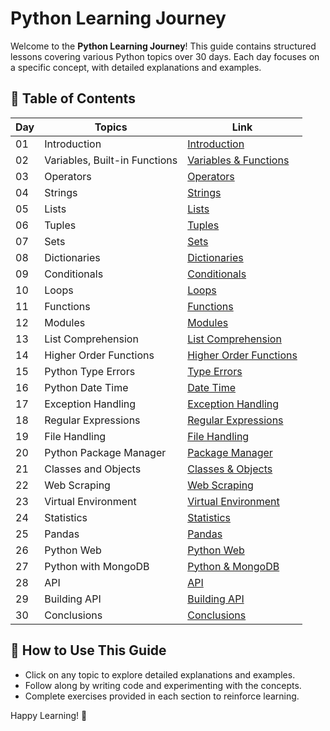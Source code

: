 # Python Learning Journey

Welcome to the **Python Learning Journey**! This guide contains structured lessons covering various Python topics over 30 days. Each day focuses on a specific concept, with detailed explanations and examples.

## 📌 Table of Contents

| Day | Topics | Link |
|----|----------------------------------|----------------|
| 01 | Introduction | [Introduction](01_Introduction.md) |
| 02 | Variables, Built-in Functions | [Variables & Functions](02_Variables_Functions.md) |
| 03 | Operators | [Operators](03_Operators.md) |
| 04 | Strings | [Strings](04_Strings.md) |
| 05 | Lists | [Lists](05_Lists.md) |
| 06 | Tuples | [Tuples](06_Tuples.md) |
| 07 | Sets | [Sets](07_Sets.md) |
| 08 | Dictionaries | [Dictionaries](08_Dictionaries.md) |
| 09 | Conditionals | [Conditionals](09_Conditionals.md) |
| 10 | Loops | [Loops](10_Loops.md) |
| 11 | Functions | [Functions](11_Functions.md) |
| 12 | Modules | [Modules](12_Modules.md) |
| 13 | List Comprehension | [List Comprehension](13_List_Comprehension.md) |
| 14 | Higher Order Functions | [Higher Order Functions](14_Higher_Order_Functions.md) |
| 15 | Python Type Errors | [Type Errors](15_Type_Errors.md) |
| 16 | Python Date Time | [Date Time](16_Date_Time.md) |
| 17 | Exception Handling | [Exception Handling](17_Exception_Handling.md) |
| 18 | Regular Expressions | [Regular Expressions](18_Regular_Expressions.md) |
| 19 | File Handling | [File Handling](19_File_Handling.md) |
| 20 | Python Package Manager | [Package Manager](20_Package_Manager.md) |
| 21 | Classes and Objects | [Classes & Objects](21_Classes_Objects.md) |
| 22 | Web Scraping | [Web Scraping](22_Web_Scraping.md) |
| 23 | Virtual Environment | [Virtual Environment](23_Virtual_Environment.md) |
| 24 | Statistics | [Statistics](24_Statistics.md) |
| 25 | Pandas | [Pandas](25_Pandas.md) |
| 26 | Python Web | [Python Web](26_Python_Web.md) |
| 27 | Python with MongoDB | [Python & MongoDB](27_Python_MongoDB.md) |
| 28 | API | [API](28_API.md) |
| 29 | Building API | [Building API](29_Building_API.md) |
| 30 | Conclusions | [Conclusions](30_Conclusions.md) |

## 🚀 How to Use This Guide
- Click on any topic to explore detailed explanations and examples.
- Follow along by writing code and experimenting with the concepts.
- Complete exercises provided in each section to reinforce learning.

Happy Learning! 🎯
